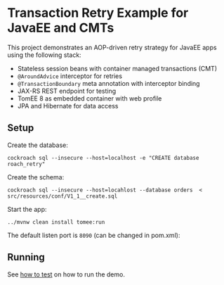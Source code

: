 # Transaction Retry Example for JavaEE and CMTs

This project demonstrates an AOP-driven retry strategy for JavaEE
apps using the following stack:

- Stateless session beans with container managed transactions (CMT)
- `@AroundAdvice` interceptor for retries
- `@TransactionBoundary` meta annotation with interceptor binding
- JAX-RS REST endpoint for testing
- TomEE 8 as embedded container with web profile
- JPA and Hibernate for data access

## Setup

Create the database:

    cockroach sql --insecure --host=localhost -e "CREATE database roach_retry"

Create the schema:

    cockroach sql --insecure --host=locahlost --database orders  < src/resources/conf/V1_1__create.sql

Start the app:

    ../mvnw clean install tomee:run

The default listen port is `8090` (can be changed in pom.xml):

## Running

See [how to test](../HOW-TO-TEST.md) on how to run the demo.